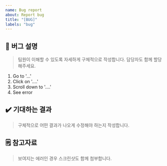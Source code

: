 ```yaml
---
name: Bug report
about: Report bug
title: "[BUG]"
labels: "bug"
---
```


## 🚒 버그 설명
> 팀원이 이해할 수 있도록 자세하게 구체적으로 작성합니다. 담당자도 함께 할당해주세요.

1. Go to '...'
2. Click on '....'
3. Scroll down to '....'
4. See error

## ✔️ 기대하는 결과
> 구체적으로 어떤 결과가 나오게 수정해야 하는지 작성합니다.

## 🗒 참고자료
> 보여지는 에러인 경우 스크린샷도 함께 첨부합니다.
